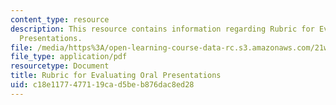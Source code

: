 ```yaml
---
content_type: resource
description: This resource contains information regarding Rubric for Evaluating Oral
  Presentations.
file: /media/https%3A/open-learning-course-data-rc.s3.amazonaws.com/21w-015-writing-and-rhetoric-writing-about-sports-fall-2013/c18e1177477119cad5beb876dac8ed28_MIT21W_015F13_OralP_rubric.pdf
file_type: application/pdf
resourcetype: Document
title: Rubric for Evaluating Oral Presentations
uid: c18e1177-4771-19ca-d5be-b876dac8ed28
---
```

